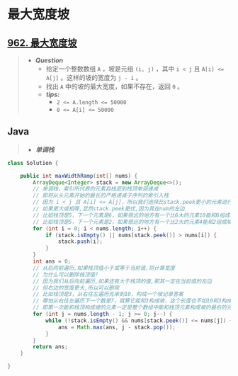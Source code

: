 # 最大宽度坡

## [962. 最大宽度坡](https://leetcode.cn/problems/maximum-width-ramp/)

> - ***Question***
>   - 给定一个整数数组 `A` ，坡是元组 `(i, j)` ，其中 `i < j` 且 `A[i] <= A[j]` 。这样的坡的宽度为 `j - i` 。
>   - 找出 `A` 中的坡的最大宽度，如果不存在，返回 `0` 。
>   - ***tips:***
>     - `2 <= A.length <= 50000`
>     - `0 <= A[i] <= 50000`

## Java

> - ***单调栈***

```java
class Solution {

    public int maxWidthRamp(int[] nums) {
        ArrayDeque<Integer> stack = new ArrayDeque<>();
        // 单调栈，索引所代表的元素自栈底到栈顶单调递减
        // 即将从头元素开始的最长的严格递减子序列的索引入栈
        // 因为 i < j 且 A[i] <= A[j]，所以我们选择比stack.peek更小的元素进行保存
        // 如果更大或相等,显然stack.peek更优,因为其在num的左边
        // 比如栈顶是5，下一个元素是6，如果很远的地方有一个比6大的元素10能和6组成坡，这个长度比10和5组成的坡短，没有必要留下
        // 比如栈顶是5，下一个元素是2，如果很远的地方有一个比2大的元素4能和2组成坡，但它和5无法组成坡，有必要留下
        for (int i = 0; i < nums.length; i++) {
            if (stack.isEmpty() || nums[stack.peek()] > nums[i]) {
                stack.push(i);
            }
        }
        int ans = 0;
        // 从后向前遍历,如果栈顶值小于或等于当前值,则计算宽度
        // 为什么可以删除栈顶值?
        // 因为我们从后向前遍历,如果还有大于栈顶的值,那其一定在当前值的左边
        // 但右边的宽度更大,所以可以删除
        // 比如栈顶是3，从右往左遍历先来到10，构成一个坡记录答案
        // 哪怕从右往左遍历下一个数是7，就算它能和3构成坡，这个长度也不如10和3构成的坡长，没有必要保留栈顶
        // 即第一次能和栈顶构成坡的元素一定是整个数组中能和栈顶元素构成坡的最右的元素，记录它的答案即可
        for (int j = nums.length - 1; j >= 0; j--) {
            while (!stack.isEmpty() && nums[stack.peek()] <= nums[j]) {
                ans = Math.max(ans, j - stack.pop());
            }
        }
        return ans;
    }

}
```
